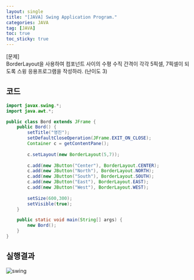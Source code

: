 ```yaml
---
layout: single
title: "[JAVA] Swing Application Program."
categories: JAVA
tag: [JAVA]
toc: true
toc_sticky: true
---
```


[문제]  
BorderLayout을 사용하여 컴포넌트 사이의 수평 수직 간격이 각각 5픽셀, 7픽셀이 되도록 스윙 응용프로그램을 작성하라. (난이도 3)


## 코드

```java
import javax.swing.*;
import java.awt.*;

public class Bord extends JFrame {
	public Bord() {
		setTitle("영진");
		setDefaultCloseOperation(JFrame.EXIT_ON_CLOSE);
		Container c = getContentPane();
		
		c.setLayout(new BorderLayout(5,7));
		
		c.add(new JButton("Center"), BorderLayout.CENTER);
		c.add(new JButton("North"), BorderLayout.NORTH);
		c.add(new JButton("South"), BorderLayout.SOUTH);
		c.add(new JButton("East"), BorderLayout.EAST);
		c.add(new JButton("West"), BorderLayout.WEST);
		
		setSize(600,300);
		setVisible(true);
	}

	public static void main(String[] args) {
		new Bord();
	}
}
```

## 실행결과

![swing](../../images/2022-03-05-swing/swing.png)
